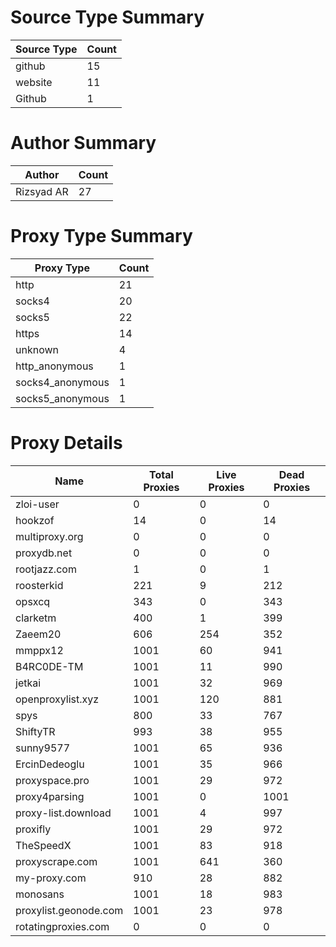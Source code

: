 # Source Type Summary

| Source Type | Count |
|-------------|-------|
| github | 15 |
| website | 11 |
| Github | 1 |


# Author Summary

| Author | Count |
|--------|-------|
| Rizsyad AR | 27 |


# Proxy Type Summary

| Proxy Type | Count |
|------------|-------|
| http | 21 |
| socks4 | 20 |
| socks5 | 22 |
| https | 14 |
| unknown | 4 |
| http_anonymous | 1 |
| socks4_anonymous | 1 |
| socks5_anonymous | 1 |


# Proxy Details

| Name | Total Proxies | Live Proxies | Dead Proxies |
|------|---------------|--------------|---------------|
| zloi-user | 0 | 0 | 0 |
| hookzof | 14 | 0 | 14 |
| multiproxy.org | 0 | 0 | 0 |
| proxydb.net | 0 | 0 | 0 |
| rootjazz.com | 1 | 0 | 1 |
| roosterkid | 221 | 9 | 212 |
| opsxcq | 343 | 0 | 343 |
| clarketm | 400 | 1 | 399 |
| Zaeem20 | 606 | 254 | 352 |
| mmppx12 | 1001 | 60 | 941 |
| B4RC0DE-TM | 1001 | 11 | 990 |
| jetkai | 1001 | 32 | 969 |
| openproxylist.xyz | 1001 | 120 | 881 |
| spys | 800 | 33 | 767 |
| ShiftyTR | 993 | 38 | 955 |
| sunny9577 | 1001 | 65 | 936 |
| ErcinDedeoglu | 1001 | 35 | 966 |
| proxyspace.pro | 1001 | 29 | 972 |
| proxy4parsing | 1001 | 0 | 1001 |
| proxy-list.download | 1001 | 4 | 997 |
| proxifly | 1001 | 29 | 972 |
| TheSpeedX | 1001 | 83 | 918 |
| proxyscrape.com | 1001 | 641 | 360 |
| my-proxy.com | 910 | 28 | 882 |
| monosans | 1001 | 18 | 983 |
| proxylist.geonode.com | 1001 | 23 | 978 |
| rotatingproxies.com | 0 | 0 | 0 |
